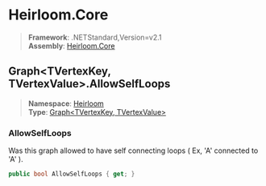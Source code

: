 # Heirloom.Core

> **Framework**: .NETStandard,Version=v2.1  
> **Assembly**: [Heirloom.Core][0]  

## Graph\<TVertexKey, TVertexValue>.AllowSelfLoops

> **Namespace**: [Heirloom][0]  
> **Type**: [Graph\<TVertexKey, TVertexValue>][1]  

### AllowSelfLoops

Was this graph allowed to have self connecting loops ( Ex, 'A' connected to 'A' ).

```cs
public bool AllowSelfLoops { get; }
```

[0]: ../../../Heirloom.Core.md
[1]: ../Graph[TVertexKey,TVertexValue].md
